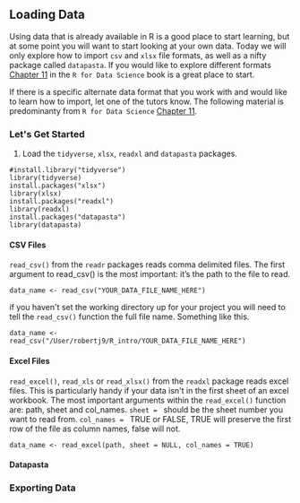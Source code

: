 ## Loading Data

Using data that is already available in R is a good place to start learning, but at some point you will want to start looking at your own data. Today we will only explore how to import `csv` and `xlsx` file formats, as well as a nifty package called `datapasta`. If you would like to explore different formats [Chapter 11](http://r4ds.had.co.nz/data-import.html) in the `R for Data Science` book is a great place to start.   

If there is a specific alternate data format that you work with and would like to learn how to import, let one of the tutors know. The following material is predominanty from `R for Data Science` [Chapter 11](http://r4ds.had.co.nz/data-import.html). 

### Let's Get Started

1. Load the `tidyverse`, `xlsx`, `readxl` and `datapasta` packages.

```
#install.library("tidyverse")
library(tidyverse)
install.packages("xlsx")
library(xlsx)
install.packages("readxl")
library(readxl)
install.packages("datapasta")
library(datapasta)
```

#### CSV Files
`read_csv()` from the `readr` packages reads comma delimited files. The first argument to read_csv() is the most important: it’s the path to the file to read.

```
data_name <- read_csv("YOUR_DATA_FILE_NAME_HERE")
```
if you haven't set the working directory up for your project you will need to tell the `read_csv()` function the full file name. Something like this.

```
data_name <- read_csv("/User/robertj9/R_intro/YOUR_DATA_FILE_NAME_HERE")
```

#### Excel Files 

`read_excel()`, `read_xls` or `read_xlsx()` from the `readxl` package reads excel files. This is particularly handy if your data isn't in the first sheet of an excel workbook. The most important arguments within the `read_excel()` function are: path, sheet and col_names. `sheet = ` should be the sheet number you want to read from. `col_names = ` TRUE or FALSE, TRUE will preserve the first row of the file as column names, false will not. 

```
data_name <- read_excel(path, sheet = NULL, col_names = TRUE)
```

#### Datapasta

### Exporting Data 


